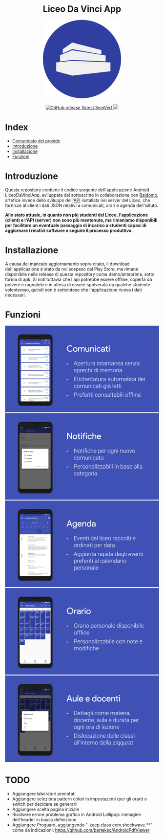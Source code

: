 
<h1 align="center">Liceo Da Vinci App</h1>
 
<div align="center">
<img widht="256" height="256" src=".github/icon.png">
</div>

<br />

<div align="center">
    <!-- Latest Release -->
    <a href="https://github.com/emanuele-cason/LiceoDaVinciApp/releases">
      <img alt="GitHub release (latest SemVer)"
      src="https://img.shields.io/badge/release-LiceoDaVinciApp--1.0.5Stable-blue">
    </a>
      <a href="#">
      <img src="https://img.shields.io/badge/-DISCONTINUED-red" />
    </a>
</div>

# Index

- [Comunicato del preside](https://github.com/emanuele-cason/LiceoDaVinciApp/blob/master/Comunicato%20Preside%20pubblicazione%20app.pdf)
- [Introduzione](#Introduzione)
- [Installazione](#Installazione)
- [Funzioni](#Funzioni)

# Introduzione

Questa repository contiene il codice sorgente dell'applicazione Android LiceoDaVinciApp, sviluppata dal sottoscritto in collaborazione con [Baldomo](https://github.com/Baldomo), artefice invece dello sviluppo dell'[API](https://github.com/Baldomo/webapi-dav) installata nel server del Liceo, che fornisce al client i dati JSON relativi a comunicati, orari e agenda dell'isituto.

**Allo stato attuale, in quanto non più studenti del Liceo, l'applicazione (client) e l'API (server) non sono più mantenute, ma rimaniamo disponibili per facilitare un eventuale passaggio di incarico a studenti capaci di aggiornare i relativi software e seguire il processo produttivo.**

# Installazione

A causa del mancato aggiornamento sopra citato, il download dell'applicazione è stato da noi sospeso dal Play Store, ma rimane disponibile nelle release di questa repository come demo/anteprima, sotto forma di apk. Si noti tuttavia che l'api potrebbe essere offline, coperta da polvere e ragnatele e in attesa di essere spolverata da qualche studente volenteroso, quindi non è sottointeso che l'applicazione riceva i dati necessari.

# Funzioni

<div align="center">
 <img src=".github/Comunicati.png">
</div>
<div align="center">
 <img src=".github/Notifiche.png">
</div>
<div align="center">
 <img src=".github/Agenda.png">
</div>
<div align="center">
 <img src=".github/Orario.png">
</div>
<div align="center">
 <img src=".github/Aule.png">
</div>



# TODO

* Aggiungere laboratori prenotati
* Aggiungere seleziona pattern colori in impostazioni (per gli orari) o switch per decidere se generarli
* Aggiungere scelta pagina iniziale
* Risolvere errore problema grafico in Android Lollipop: immagine dell'header in bassa definizione
* Aggiungere Proguard, aggiungendo "-keep class com.shockwave.**" come da indicazioni: https://github.com/barteksc/AndroidPdfViewer
